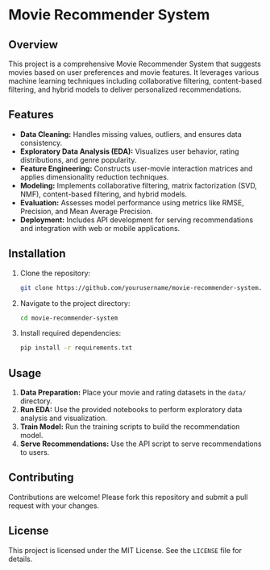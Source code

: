 # Movie Recommender System

## Overview

This project is a comprehensive Movie Recommender System that suggests movies based on user preferences and movie features. It leverages various machine learning techniques including collaborative filtering, content-based filtering, and hybrid models to deliver personalized recommendations.

## Features

- **Data Cleaning:** Handles missing values, outliers, and ensures data consistency.
- **Exploratory Data Analysis (EDA):** Visualizes user behavior, rating distributions, and genre popularity.
- **Feature Engineering:** Constructs user-movie interaction matrices and applies dimensionality reduction techniques.
- **Modeling:** Implements collaborative filtering, matrix factorization (SVD, NMF), content-based filtering, and hybrid models.
- **Evaluation:** Assesses model performance using metrics like RMSE, Precision, and Mean Average Precision.
- **Deployment:** Includes API development for serving recommendations and integration with web or mobile applications.

## Installation

1. Clone the repository:

    ```bash
    git clone https://github.com/yourusername/movie-recommender-system.git
    ```

2. Navigate to the project directory:

    ```bash
    cd movie-recommender-system
    ```

3. Install required dependencies:

    ```bash
    pip install -r requirements.txt
    ```

## Usage

1. **Data Preparation:** Place your movie and rating datasets in the `data/` directory.
2. **Run EDA:** Use the provided notebooks to perform exploratory data analysis and visualization.
3. **Train Model:** Run the training scripts to build the recommendation model.
4. **Serve Recommendations:** Use the API script to serve recommendations to users.

## Contributing

Contributions are welcome! Please fork this repository and submit a pull request with your changes.

## License

This project is licensed under the MIT License. See the `LICENSE` file for details.

